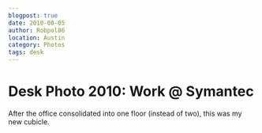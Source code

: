 ```yaml
---
blogpost: true
date: 2010-08-05
author: Robpol86
location: Austin
category: Photos
tags: desk
---
```


# Desk Photo 2010: Work @ Symantec

After the office consolidated into one floor (instead of two), this was my new cubicle.

```{imgur-image} 2P8A8
```
